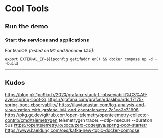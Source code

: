 # Cool Tools

## Run the demo

### Start the services and applications

For MacOS *(tested on M1 and Sonoma 14.5)*:

```shell
export EXTERNAL_IP=$(ipconfig getifaddr en0) && docker compose up -d --build
```

---

## Kudos

https://blog.ght1pc9kc.fr/2023/grafana-stack-1.-observabilit%C3%A9-avec-spring-boot-3/
https://grafana.com/grafana/dashboards/17175-spring-boot-observability/
https://ilaydadastan.com/log-analysis-and-visualization-with-grafana-loki-and-opentelemetry-7e3ea3c78895
https://pkg.go.dev/github.com/open-telemetry/opentelemetry-collector-contrib/cmd/telemetrygen
telemetrygen traces --otlp-insecure --duration 50s
https://opentelemetry.io/docs/zero-code/java/spring-boot-starter/
https://www.baeldung.com/ops/kafka-new-topic-docker-compose